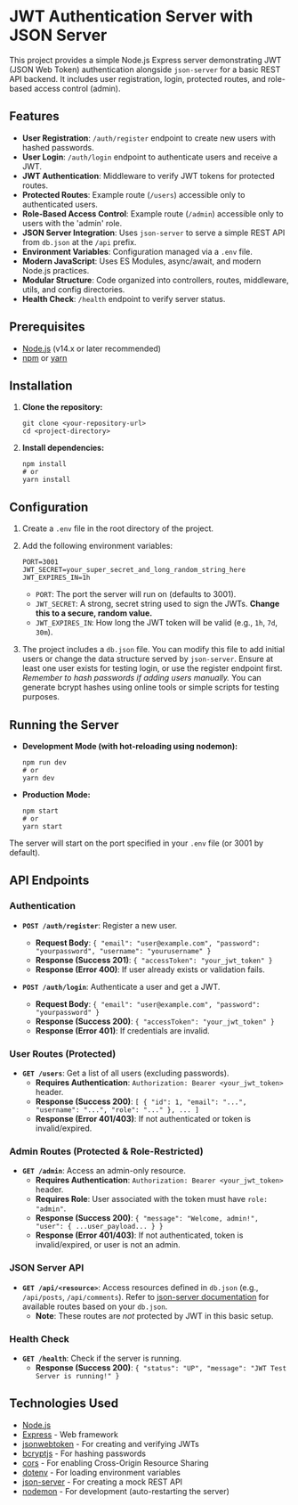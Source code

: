 # JWT Authentication Server with JSON Server

This project provides a simple Node.js Express server demonstrating JWT (JSON Web Token) authentication alongside `json-server` for a basic REST API backend. It includes user registration, login, protected routes, and role-based access control (admin).

## Features

-   **User Registration**: `/auth/register` endpoint to create new users with hashed passwords.
-   **User Login**: `/auth/login` endpoint to authenticate users and receive a JWT.
-   **JWT Authentication**: Middleware to verify JWT tokens for protected routes.
-   **Protected Routes**: Example route (`/users`) accessible only to authenticated users.
-   **Role-Based Access Control**: Example route (`/admin`) accessible only to users with the 'admin' role.
-   **JSON Server Integration**: Uses `json-server` to serve a simple REST API from `db.json` at the `/api` prefix.
-   **Environment Variables**: Configuration managed via a `.env` file.
-   **Modern JavaScript**: Uses ES Modules, async/await, and modern Node.js practices.
-   **Modular Structure**: Code organized into controllers, routes, middleware, utils, and config directories.
-   **Health Check**: `/health` endpoint to verify server status.

## Prerequisites

-   [Node.js](https://nodejs.org/) (v14.x or later recommended)
-   [npm](https://www.npmjs.com/) or [yarn](https://yarnpkg.com/)

## Installation

1.  **Clone the repository:**
    ```
    git clone <your-repository-url>
    cd <project-directory>
    ```

2.  **Install dependencies:**
    ```
    npm install
    # or
    yarn install
    ```

## Configuration

1.  Create a `.env` file in the root directory of the project.
2.  Add the following environment variables:

    ```
    PORT=3001
    JWT_SECRET=your_super_secret_and_long_random_string_here
    JWT_EXPIRES_IN=1h
    ```

    -   `PORT`: The port the server will run on (defaults to 3001).
    -   `JWT_SECRET`: A strong, secret string used to sign the JWTs. **Change this to a secure, random value.**
    -   `JWT_EXPIRES_IN`: How long the JWT token will be valid (e.g., `1h`, `7d`, `30m`).

3.  The project includes a `db.json` file. You can modify this file to add initial users or change the data structure served by `json-server`. Ensure at least one user exists for testing login, or use the register endpoint first. *Remember to hash passwords if adding users manually.* You can generate bcrypt hashes using online tools or simple scripts for testing purposes.

## Running the Server

-   **Development Mode (with hot-reloading using nodemon):**
    ```
    npm run dev
    # or
    yarn dev
    ```

-   **Production Mode:**
    ```
    npm start
    # or
    yarn start
    ```

The server will start on the port specified in your `.env` file (or 3001 by default).

## API Endpoints

### Authentication

-   **`POST /auth/register`**: Register a new user.
    -   **Request Body**: `{ "email": "user@example.com", "password": "yourpassword", "username": "yourusername" }`
    -   **Response (Success 201)**: `{ "accessToken": "your_jwt_token" }`
    -   **Response (Error 400)**: If user already exists or validation fails.

-   **`POST /auth/login`**: Authenticate a user and get a JWT.
    -   **Request Body**: `{ "email": "user@example.com", "password": "yourpassword" }`
    -   **Response (Success 200)**: `{ "accessToken": "your_jwt_token" }`
    -   **Response (Error 401)**: If credentials are invalid.

### User Routes (Protected)

-   **`GET /users`**: Get a list of all users (excluding passwords).
    -   **Requires Authentication**: `Authorization: Bearer <your_jwt_token>` header.
    -   **Response (Success 200)**: `[ { "id": 1, "email": "...", "username": "...", "role": "..." }, ... ]`
    -   **Response (Error 401/403)**: If not authenticated or token is invalid/expired.

### Admin Routes (Protected & Role-Restricted)

-   **`GET /admin`**: Access an admin-only resource.
    -   **Requires Authentication**: `Authorization: Bearer <your_jwt_token>` header.
    -   **Requires Role**: User associated with the token must have `role: "admin"`.
    -   **Response (Success 200)**: `{ "message": "Welcome, admin!", "user": { ...user_payload... } }`
    -   **Response (Error 401/403)**: If not authenticated, token is invalid/expired, or user is not an admin.

### JSON Server API

-   **`GET /api/<resource>`**: Access resources defined in `db.json` (e.g., `/api/posts`, `/api/comments`). Refer to [json-server documentation](https://github.com/typicode/json-server) for available routes based on your `db.json`.
    -   **Note**: These routes are *not* protected by JWT in this basic setup.

### Health Check

-   **`GET /health`**: Check if the server is running.
    -   **Response (Success 200)**: `{ "status": "UP", "message": "JWT Test Server is running!" }`

## Technologies Used

-   [Node.js](https://nodejs.org/)
-   [Express](https://expressjs.com/) - Web framework
-   [jsonwebtoken](https://github.com/auth0/node-jsonwebtoken) - For creating and verifying JWTs
-   [bcryptjs](https://github.com/dcodeIO/bcrypt.js) - For hashing passwords
-   [cors](https://github.com/expressjs/cors) - For enabling Cross-Origin Resource Sharing
-   [dotenv](https://github.com/motdotla/dotenv) - For loading environment variables
-   [json-server](https://github.com/typicode/json-server) - For creating a mock REST API
-   [nodemon](https://nodemon.io/) - For development (auto-restarting the server)

